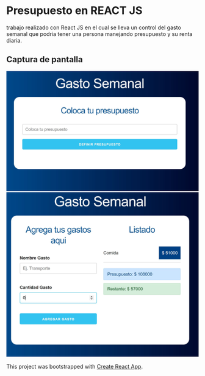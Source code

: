 # Presupuesto en REACT JS

trabajo realizado con React JS en el cual se lleva un control del gasto semanal que podria tener una persona manejando presupuesto y su renta diaria.

## Captura de pantalla

![alt text](./src/assets/img/inicio.JPG "Home")
![alt text](./src/assets/img/formulario.JPG "form")



This project was bootstrapped with [Create React App](https://github.com/facebookincubator/create-react-app).

